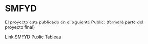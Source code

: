 # SMFYD

El proyecto está publicado en el siguiente Public:
(formará parte del proyecto final)

[Link SMFYD Public Tableau](https://public.tableau.com/profile/rafaelperez#!/vizhome/Book1_15702936581860/Dashboard1)
